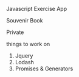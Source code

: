Javascript Exercise App

Souvenir Book

Private

things to work on

1. Jquery
2. Lodash
3. Promises & Generators


